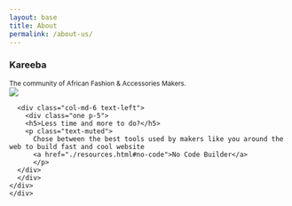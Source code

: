 ```yaml
---
layout: base
title: About
permalink: /about-us/
---
```

<div class="container">
<div class="row">
  <div class="col-md-12 text-center">
    <h3 class="display-4 mt-3 "> Kareeba</h3>
    <small class="text-muted"> The community of African Fashion & Accessories Makers. </small>
  </div>
  <section class="slice">
    <div class="container">
      <div class="row align-items-center cols-sm-space">
            <div class="col-md-6 order-1">
              <img class="img-fluid" src="./static/img/Thoughts-pana.svg">
        </div>
        <!-- ./col-->

      <div class="col-md-6 text-left">
        <div class="one p-5">
        <h5>Less time and more to do?</h5>
        <p class="text-muted">
          Chose between the best tools used by makers like you around the web to build fast and cool website
          <a href="./resources.html#no-code">No Code Builder</a>
          </p>
      </div>
      </div>
    </div>
    </div>
  </section>
</div>
</div>
